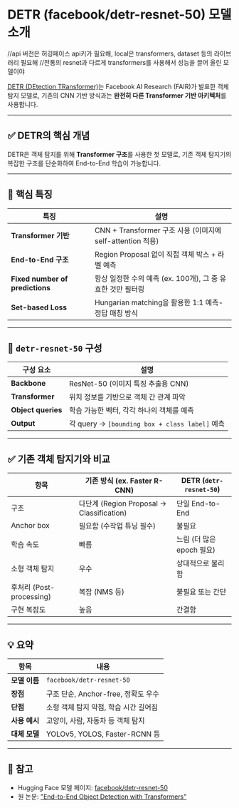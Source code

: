 # DETR (facebook/detr-resnet-50) 모델 소개
//api 버전은 허깅페이스 api키가 필요해, local은 transformers, dataset 등의 라이브러리 필요해
//전통의 resnet과 다르게 transformers를 사용해서 성능을 끌어 올린 모델이야

[DETR (DEtection TRansformer)](https://huggingface.co/facebook/detr-resnet-50)는 Facebook AI Research (FAIR)가 발표한 객체 탐지 모델로, 기존의 CNN 기반 방식과는 **완전히 다른 Transformer 기반 아키텍처**를 사용합니다.

---

## ✅ DETR의 핵심 개념

DETR은 객체 탐지를 위해 **Transformer 구조**를 사용한 첫 모델로, 기존 객체 탐지기의 복잡한 구조를 단순화하여 End-to-End 학습이 가능합니다.

---

## 🧠 핵심 특징

| 특징 | 설명 |
|------|------|
| **Transformer 기반** | CNN + Transformer 구조 사용 (이미지에 self-attention 적용) |
| **End-to-End 구조** | Region Proposal 없이 직접 객체 박스 + 라벨 예측 |
| **Fixed number of predictions** | 항상 일정한 수의 예측 (ex. 100개), 그 중 유효한 것만 필터링 |
| **Set-based Loss** | Hungarian matching을 활용한 1:1 예측-정답 매칭 방식 |

---

## 🔧 `detr-resnet-50` 구성

| 구성 요소 | 설명 |
|-----------|------|
| **Backbone** | ResNet-50 (이미지 특징 추출용 CNN) |
| **Transformer** | 위치 정보를 기반으로 객체 간 관계 파악 |
| **Object queries** | 학습 가능한 벡터, 각각 하나의 객체를 예측 |
| **Output** | 각 query → `[bounding box + class label]` 예측 |

---

## ✅ 기존 객체 탐지기와 비교

| 항목 | 기존 방식 (ex. Faster R-CNN) | DETR (`detr-resnet-50`) |
|------|------------------------------|--------------------------|
| 구조 | 다단계 (Region Proposal → Classification) | 단일 End-to-End |
| Anchor box | 필요함 (수작업 튜닝 필수) | 불필요 |
| 학습 속도 | 빠름 | 느림 (더 많은 epoch 필요) |
| 소형 객체 탐지 | 우수 | 상대적으로 불리함 |
| 후처리 (Post-processing) | 복잡 (NMS 등) | 불필요 또는 간단 |
| 구현 복잡도 | 높음 | 간결함 |

---

## 💡 요약

| 항목 | 내용 |
|------|------|
| **모델 이름** | `facebook/detr-resnet-50` |
| **장점** | 구조 단순, Anchor-free, 정확도 우수 |
| **단점** | 소형 객체 탐지 약점, 학습 시간 길어짐 |
| **사용 예시** | 고양이, 사람, 자동차 등 객체 탐지 |
| **대체 모델** | YOLOv5, YOLOS, Faster-RCNN 등 |

---

## 🔗 참고

- Hugging Face 모델 페이지: [facebook/detr-resnet-50](https://huggingface.co/facebook/detr-resnet-50)
- 원 논문: ["End-to-End Object Detection with Transformers"](https://arxiv.org/abs/2005.12872)


